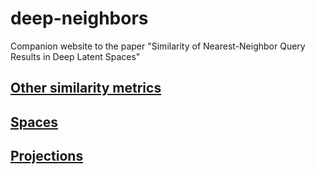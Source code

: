 # deep-neighbors
Companion website to the paper "Similarity of Nearest-Neighbor Query Results in Deep Latent Spaces"

## [Other similarity metrics](./metrics)

## [Spaces](./spaces)

## [Projections](./projections)

